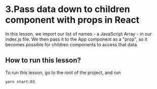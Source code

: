 # 3.Pass data down to children component with props in React

In this lesson, we import our list of names - a JavaScript Array - in our index.js file. We then pass it to the App component as a "prop", so it becomes possible for children components to access that data.

## How to run this lesson?

To run this lesson, go to the root of the project, and run

`yarn start:03`
